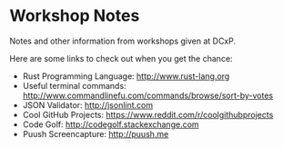 # Workshop Notes
Notes and other information from workshops given at DCxP.

Here are some links to check out when you get the chance:
- Rust Programming Language: http://www.rust-lang.org
- Useful terminal commands: http://www.commandlinefu.com/commands/browse/sort-by-votes
- JSON Validator: http://jsonlint.com
- Cool GitHub Projects: https://www.reddit.com/r/coolgithubprojects
- Code Golf: http://codegolf.stackexchange.com
- Puush Screencapture: http://puush.me
